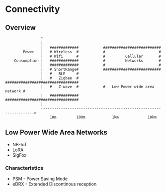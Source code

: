 # Connectivity

## Overview
                    ^
                    |
                    |   #############           ##########################
            Power   |   # Wireless  #           #                        #
                    |   # Wifi      #           #         Cellular       #
        Consumption |   #############           #         Networks       #
                    |   #############           #                        #
                    |   # ShortRange#           ##########################
                    |   #   BLE     #           
                    |   #   Zigbee  #           #################################
                    |   #   Z-wave  #           #   Low Power wide area network #   
                    |   #############           #################################
                    |
                    ------------------------------------------------------------------->
                        10m         100m            1km             10km    
## Low Power Wide Area Networks
* NB-IoT
* LoRA
* SigFox

### Characteristics
* PSM - Power Saving Mode
* eDRX - Extended Discontinous reception